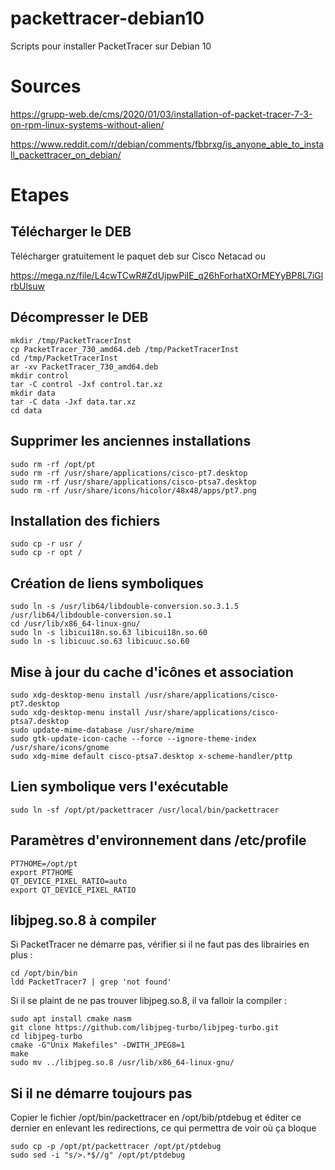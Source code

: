 # packettracer-debian10
Scripts pour installer PacketTracer sur Debian 10

# Sources
https://grupp-web.de/cms/2020/01/03/installation-of-packet-tracer-7-3-on-rpm-linux-systems-without-alien/

https://www.reddit.com/r/debian/comments/fbbrxg/is_anyone_able_to_install_packettracer_on_debian/

# Etapes
## Télécharger le DEB
Télécharger gratuitement le paquet deb sur Cisco Netacad ou

https://mega.nz/file/L4cwTCwR#ZdUjpwPiIE_q26hForhatXOrMEYyBP8L7iGlrbUlsuw

## Décompresser le DEB

	mkdir /tmp/PacketTracerInst
	cp PacketTracer_730_amd64.deb /tmp/PacketTracerInst
	cd /tmp/PacketTracerInst
	ar -xv PacketTracer_730_amd64.deb
	mkdir control
	tar -C control -Jxf control.tar.xz
	mkdir data
	tar -C data -Jxf data.tar.xz
	cd data

## Supprimer les anciennes installations

	sudo rm -rf /opt/pt
	sudo rm -rf /usr/share/applications/cisco-pt7.desktop
	sudo rm -rf /usr/share/applications/cisco-ptsa7.desktop
	sudo rm -rf /usr/share/icons/hicolor/48x48/apps/pt7.png

## Installation des fichiers

	sudo cp -r usr /
	sudo cp -r opt /

## Création de liens symboliques

	sudo ln -s /usr/lib64/libdouble-conversion.so.3.1.5 /usr/lib64/libdouble-conversion.so.1
	cd /usr/lib/x86_64-linux-gnu/
	sudo ln -s libicui18n.so.63 libicui18n.so.60
	sudo ln -s libicuuc.so.63 libicuuc.so.60

## Mise à jour du cache d'icônes et association

	sudo xdg-desktop-menu install /usr/share/applications/cisco-pt7.desktop
	sudo xdg-desktop-menu install /usr/share/applications/cisco-ptsa7.desktop
	sudo update-mime-database /usr/share/mime
	sudo gtk-update-icon-cache --force --ignore-theme-index /usr/share/icons/gnome
	sudo xdg-mime default cisco-ptsa7.desktop x-scheme-handler/pttp

## Lien symbolique vers l'exécutable

	sudo ln -sf /opt/pt/packettracer /usr/local/bin/packettracer

## Paramètres d'environnement dans /etc/profile

	PT7HOME=/opt/pt
	export PT7HOME
	QT_DEVICE_PIXEL_RATIO=auto
	export QT_DEVICE_PIXEL_RATIO

## libjpeg.so.8 à compiler

Si PacketTracer ne démarre pas, vérifier si il ne faut pas des librairies en plus :

	cd /opt/bin/bin
	ldd PacketTracer7 | grep 'not found'

Si il se plaint de ne pas trouver libjpeg.so.8, il va falloir la compiler :

	sudo apt install cmake nasm
	git clone https://github.com/libjpeg-turbo/libjpeg-turbo.git
	cd libjpeg-turbo
	cmake -G"Unix Makefiles" -DWITH_JPEG8=1
	make
	sudo mv ../libjpeg.so.8 /usr/lib/x86_64-linux-gnu/

## Si il ne démarre toujours pas

Copier le fichier /opt/bin/packettracer en /opt/bib/ptdebug et éditer ce dernier en enlevant les redirections, ce qui permettra de voir
où ça bloque

	sudo cp -p /opt/pt/packettracer /opt/pt/ptdebug
	sudo sed -i "s/>.*$//g" /opt/pt/ptdebug
